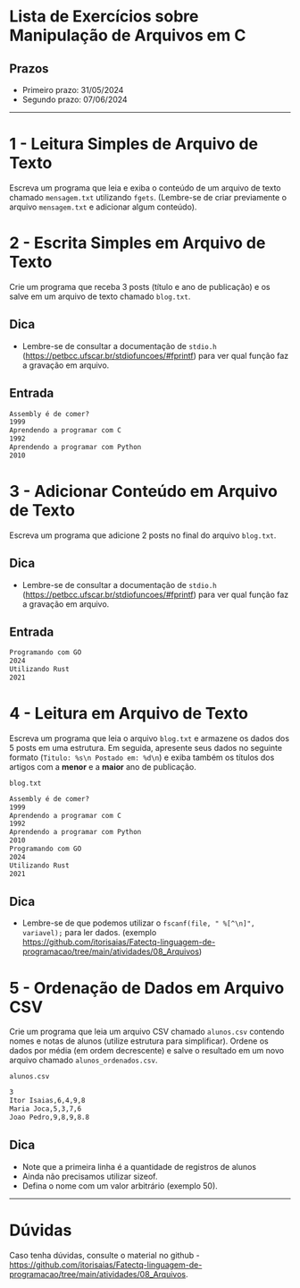 # Lista de Exercícios sobre Manipulação de Arquivos em C

## Prazos

- Primeiro prazo: 31/05/2024
- Segundo prazo: 07/06/2024

---

# 1 - Leitura Simples de Arquivo de Texto
Escreva um programa que leia e exiba o conteúdo de um arquivo de texto chamado `mensagem.txt` utilizando `fgets`. (Lembre-se de criar previamente o arquivo `mensagem.txt` e adicionar algum conteúdo).

# 2 - Escrita Simples em Arquivo de Texto
Crie um programa que receba 3 posts (título e ano de publicação) e os salve em um arquivo de texto chamado `blog.txt`.

## Dica
- Lembre-se de consultar a documentação de `stdio.h` (https://petbcc.ufscar.br/stdiofuncoes/#fprintf) para ver qual função faz a gravação em arquivo.

## Entrada

```md
Assembly é de comer?
1999
Aprendendo a programar com C
1992
Aprendendo a programar com Python
2010
```

# 3 - Adicionar Conteúdo em Arquivo de Texto
Escreva um programa que adicione 2 posts no final do arquivo `blog.txt`.

## Dica
- Lembre-se de consultar a documentação de `stdio.h` (https://petbcc.ufscar.br/stdiofuncoes/#fprintf) para ver qual função faz a gravação em arquivo.

## Entrada

```md
Programando com GO
2024
Utilizando Rust
2021
```

# 4 - Leitura em Arquivo de Texto
Escreva um programa que leia o arquivo `blog.txt` e armazene os dados dos 5 posts em uma estrutura. Em seguida, apresente seus dados no seguinte formato (`Titulo: %s\n Postado em: %d\n`) e exiba também os títulos dos artigos com a **menor** e a **maior** ano de publicação.

`blog.txt`
```md
Assembly é de comer?
1999
Aprendendo a programar com C
1992
Aprendendo a programar com Python
2010
Programando com GO
2024
Utilizando Rust
2021
```

## Dica 
- Lembre-se de que podemos utilizar o `fscanf(file, " %[^\n]", variavel);` para ler dados. (exemplo https://github.com/itorisaias/Fatectq-linguagem-de-programacao/tree/main/atividades/08_Arquivos)

# 5 - Ordenação de Dados em Arquivo CSV

Crie um programa que leia um arquivo CSV chamado `alunos.csv` contendo nomes e notas de alunos (utilize estrutura para simplificar). Ordene os dados por média (em ordem decrescente) e salve o resultado em um novo arquivo chamado `alunos_ordenados.csv`.

`alunos.csv`
```md
3
Itor Isaias,6,4,9,8
Maria Joca,5,3,7,6
Joao Pedro,9,8,9,8.8
```

## Dica
- Note que a primeira linha é a quantidade de registros de alunos
- Ainda não precisamos utilizar sizeof.
- Defina o nome com um valor arbitrário (exemplo 50).

---

# Dúvidas

Caso tenha dúvidas, consulte o material no github - https://github.com/itorisaias/Fatectq-linguagem-de-programacao/tree/main/atividades/08_Arquivos.

